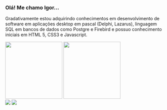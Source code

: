 ###  Olá! Me chamo Igor... 

Gradativamente estou adquirindo conhecimentos em desenvolvimento de software em aplicações desktop em pascal (Delphi, Lazarus), linguagem SQL em bancos de dados como Postgre e Firebird e possuo conhecimento iniciais em HTML 5, CSS3 e Javascript.

<div>
  <img height="180cm" src="https://github-readme-stats.vercel.app/api?username=SirigorDev&show_icons=true&theme=dark"/>
  <img height="180cm" src="https://github-readme-stats.vercel.app/api/top-langs/?username=SirigorDev&layout=compact&theme=dark"/>  
</div>  
<div> 
 <a href="mailto:igormota02@hotmail.com" target="_blank"><img src="https://img.shields.io/badge/Microsoft_Outlook-0078D4?style=for-the-badge&logo=microsoft-outlook&logoColor=white" target="_blank"></a>
  <a href="https://www.linkedin.com/in/igor-mota-aa58621a0/" target="_blank"><img src="https://img.shields.io/badge/-LinkedIn-%230077B5?style=for-the-badge&logo=linkedin&logoColor=white" target="_blank"></a> 
  
</div>
